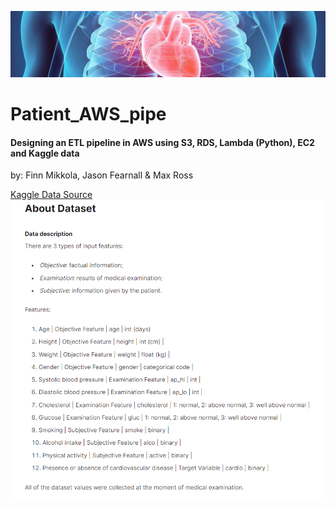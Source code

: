 ![cover_page](./static/dataset-cover.jpg)
# Patient_AWS_pipe

#### Designing an ETL pipeline in AWS using S3, RDS, Lambda (Python), EC2 and Kaggle data

by: Finn Mikkola, Jason Fearnall & Max Ross


[Kaggle Data Source](https://www.kaggle.com/datasets/sulianova/cardiovascular-disease-dataset)
![data_description](./static/dataset_desc.png)
